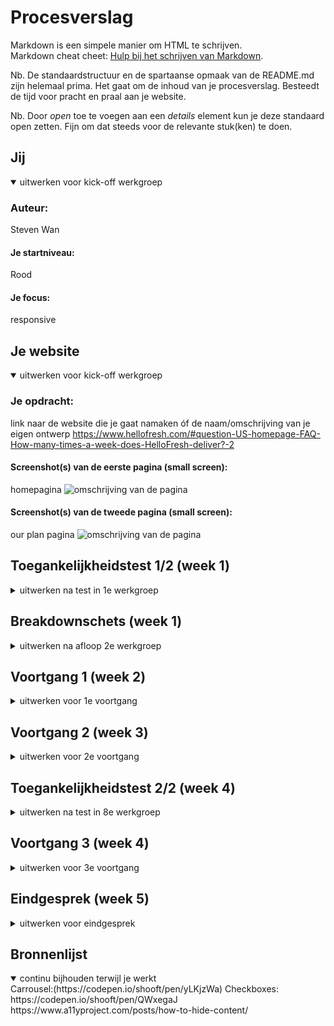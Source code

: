 # Procesverslag

Markdown is een simpele manier om HTML te schrijven.  
Markdown cheat cheet: [Hulp bij het schrijven van Markdown](https://github.com/adam-p/markdown-here/wiki/Markdown-Cheatsheet).

Nb. De standaardstructuur en de spartaanse opmaak van de README.md zijn helemaal prima. Het gaat om de inhoud van je procesverslag. Besteedt de tijd voor pracht en praal aan je website.

Nb. Door _open_ toe te voegen aan een _details_ element kun je deze standaard open zetten. Fijn om dat steeds voor de relevante stuk(ken) te doen.

## Jij

<details open>
  <summary>uitwerken voor kick-off werkgroep</summary>

### Auteur:

Steven Wan

#### Je startniveau:

Rood

#### Je focus:

responsive

</details>

## Je website

<details open>
  <summary>uitwerken voor kick-off werkgroep</summary>

### Je opdracht:

link naar de website die je gaat namaken óf de naam/omschrijving van je eigen ontwerp
https://www.hellofresh.com/#question-US-homepage-FAQ-How-many-times-a-week-does-HelloFresh-deliver?-2

#### Screenshot(s) van de eerste pagina (small screen):

homepagina
<img src="chrome-extension://mcbpblocgmgfnpjjppndjkmgjaogfceg/fsCaptured.html" width="375px" alt="omschrijving van de pagina">

#### Screenshot(s) van de tweede pagina (small screen):

our plan pagina
<img src="chrome-extension://mcbpblocgmgfnpjjppndjkmgjaogfceg/fsCaptured.html" width="375px" alt="omschrijving van de pagina">

</details>

## Toegankelijkheidstest 1/2 (week 1)

<details>
  <summary>uitwerken na test in 1e werkgroep</summary>

### Bevindingen

Lijst met je bevindingen die in de test naar voren kwamen:
Je kan niet terug via 'our plan' pagina
Central field loss:
view our plans hover onduidelijk
kan niks lezen
laag contrast
ziet geen outline buttons
ziet geen stappenplan (weinig contrast)
'First box total' balk onduidelijk, te weining contrast
Parkinson:
knoppen zijn erg klein
colorblind:
foto's niet duidelijk
hover kan duidelijker

#### Screenreader

Hij gaat niet van zelf langs de FAQ



#### Muis en Toetsenbord

Muis only:
Geen probleem

Toetsenbord only:
Gaat langs de tabben van menu ondanks het menu gesloten is

#### Motoriek (shocks, elastiekjes)

Buttons zijn relatief klein voor motorieke beperkingen
  
  oplossing: De buttons vergroten

#### Visueel (brillen, contrast, kleurenblind, dark/light).

De hover van de buttons hebben een laag contrast waardoor het moeilijk is om waar te nemen
  
  oplossing: hover contrast verhogen

</details>

## Breakdownschets (week 1)

<details>
  <summary>uitwerken na afloop 2e werkgroep</summary>

### de hele pagina:

  <img src="readme-images/breakdownsheet-1.jpg" width="375px" alt="breakdown van een dynamisch deel">
    <img src="readme-images/breakdownsheet-2.jpg" width="375px" alt="breakdown van een dynamisch deel">
    <img src="readme-images/breakdownsheet-3.jpg" width="375px" alt="breakdown van een dynamisch deel">
    <img src="readme-images/breakdownsheet-4.jpg" width="375px" alt="breakdown van een dynamisch deel">

### dynamisch deel (bijv menu):

    <img src="readme-images/breakdownsheet-5.jpg" width="375px" alt="breakdown van een dynamisch deel">


</details>

## Voortgang 1 (week 2)

<details>
  <summary>uitwerken voor 1e voortgang</summary>

### Stand van zaken

  Ik heb een overzicht gemaakt van welke stukken van de website ik wel en niet ga coderen. Verder heb ik een begin gemaakt aan de HTML code. Hier ga ik alle content erin verwerken waarmee ik later met CSS verder ga stylen. Hier had ik tot nu toe niet echt moeite mee.
  
      <img src="readme-images/html-1.jpg" width="375px" alt="html-code">
        <img src="readme-images/html-2.jpg" width="375px" alt="html-code">
        <img src="readme-images/html-3.jpg" width="375px" alt="html-code">


### Agenda voor meeting

samen met je groepje opstellen

Fee: 
1. Ik moet nog alles in html zetten, tekst+plaatjes
2. Nog meer oefenen
3. Vragen stellen in de les
  
Mila:
1. Basis structuur maken
2.Inhoud verzamelen(afbeedlingen, iconen, fonts)
3.Bronnen niet vergeten
4.CSS
  

### Verslag van meeting

hier na afloop snel de uitkomsten van de meeting vastleggen

- HTML code afronden
- Een begin maken aan CSS
- Loop beetje achter
- bling bling ideeën bedenken

</details>

## Voortgang 2 (week 3)

<details>
  <summary>uitwerken voor 2e voortgang</summary>

### Stand van zaken

Heb een begin kunnen maken aan de header en eerste sections, ik kon de achtergrond afbeelding niet goed positioneren. Ik moet de header nog verbeteren.
    <img src="header_en_section1.jpg" width="375px" alt="html-code">


### Agenda voor meeting

samen met je groepje opstellen

Mila: opgegeven :(
Fee: Heeft veel moeite met HTML
### Verslag van meeting

hier na afloop snel de uitkomsten van de meeting vastleggen

- Verder werken aan CSS
- Begin maken aan JS
- Absolute position gebruiken voor achtergrond img

</details>

## Toegankelijkheidstest 2/2 (week 4)

<details>
  <summary>uitwerken na test in 8e werkgroep</summary>

### Bevindingen

Lijst met je bevindingen die in de test naar voren kwamen (geef ook aan wat er verbeterd is):

#### Screenreader

Een manier bedenken om navigatie te sluiten
"inert" gebruiken om navigatie te skippen indien het niet open is

#### Muis en Toetsenbord

Muis only: niks aan de hand
Toetsenbord: manier bedenken om nav te sluiten

#### Motoriek (shocks, elastiekjes)

De buttons groter maken 

#### Visueel (brillen, contrast, kleurenblind, dark/light).

Meer contrast in de hover op de buttons

</details>

## Voortgang 3 (week 4)

<details>
  <summary>uitwerken voor 3e voortgang</summary>

### Stand van zaken
  
Ik ben bijna klaar met de lay-out van de homepagina. Ik moet nog wel de bovenstaande verbeterpunten in de homgepagina verwerken. De plannenpagina moet ik nog uitwerken.

### Agenda voor meeting

samen met je groepje opstellen

Bespreken welke elementen ik kan toevoegen om mijn website meer toegankelijk te maken.
  
### Verslag van meeting

hier na afloop snel de uitkomsten van de meeting vastleggen

- Heb geleerd hoe je animaties kan maken met css samen met Danian
- Heb een terugknop geplaatst in de plannen pagina

</details>

## Eindgesprek (week 5)

<details>
  <summary>uitwerken voor eindgesprek</summary>

### Je uitkomst - karakteristiek screenshots:

  <img src="readme-images/resultaat-1.jpg" width="375px" alt="uitomst opdracht 1">
  <img src="readme-images/resultaat-2.jpg" width="375px" alt="uitomst opdracht 1">
  <img src="readme-images/resultaat-3.jpg" width="375px" alt="uitomst opdracht 1">
  <img src="readme-images/resultaat-4.jpg" width="375px" alt="uitomst opdracht 1">


### Dit ging goed/Heb ik geleerd:
  
-Ik heb geleerd hoe je een slide-menu kan maken met behulp van JS
-Ik heb geleerd hoe je animaties kan maken
- Ik heb geleerd hoe je rekening kan houden met mensen die een visuele/motoriek beperking hebben
- ik ben beter geworden in HTML, CSS en JS
Korte omschrijving met plaatjes

  <img src="readme-images/trots-1.jpg" width="375px" alt="top">
  Ik ben vooral trots op de ingredienten selector in de plannenpagina. Ik vind dat mijn pagina in het geheel erg professioneel uitziet vergeleken met mijn voorgaande codeer-pagina's. Ik heb gemerkt dat ik tijdens dit vak grote vooruitgang stappen heb gezet in coderen. Ik merk dat ik coderen steeds meer begrijp waardoor ik het persoonlijk steeds leuker begin te vinden :)

### Dit was lastig/Is niet gelukt:
  
De officiele plannenpagina bestaat uit meerdere stappen. Ik kwam er niet aan toe om het volledig uit te werken.
Ik kwam erachter dat mijn html-code niet volledig screenread-vriendelijk is. Ik heb checkmark emoji's gebruikt waardoor de screenreader die volledig hardop leest, wat niet de bedoeling is. Bij sommige gedeelte heb ik eerst de <img> gecodeerd en daarna pas de content. Deze volgorde moet worden omgedraaid omdat de content belangrijker is.
  
Korte omschrijving met plaatjes
  
  
  <img src="readme-images/lastig-1" width="375px" alt="bummer">
    <img src="readme-images/lastig-2" width="375px" alt="bummer">

</details>

## Bronnenlijst

<details open>
  <summary>continu bijhouden terwijl je werkt</summary>
Carrousel:(https://codepen.io/shooft/pen/yLKjzWa)
Checkboxes: https://codepen.io/shooft/pen/QWxegaJ
https://www.a11yproject.com/posts/how-to-hide-content/

</details>
